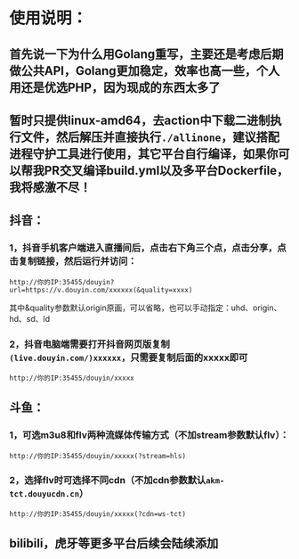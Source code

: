 # **使用说明：**  
## 首先说一下为什么用Golang重写，主要还是考虑后期做公共API，Golang更加稳定，效率也高一些，个人用还是优选PHP，因为现成的东西太多了
## 暂时只提供linux-amd64，去action中下载二进制执行文件，然后解压并直接执行`./allinone`，建议搭配进程守护工具进行使用，其它平台自行编译，如果你可以帮我PR交叉编译build.yml以及多平台Dockerfile，我将感激不尽！  
## **抖音：**
### 1，抖音手机客户端进入直播间后，点击右下角三个点，点击分享，点击复制链接，然后运行并访问：
```
http://你的IP:35455/douyin?url=https://v.douyin.com/xxxxxx(&quality=xxxx)
```
其中&quality参数默认origin原画，可以省略，也可以手动指定：uhd、origin、hd、sd、ld
### 2，抖音电脑端需要打开抖音网页版复制`(live.douyin.com/)xxxxxx`，只需要复制后面的xxxxx即可
```
http://你的IP:35455/douyin/xxxxx
```
## **斗鱼：**
### 1，可选m3u8和flv两种流媒体传输方式（不加stream参数默认flv）：
```
http://你的IP:35455/douyin/xxxxx(?stream=hls)
```
### 2，选择flv时可选择不同cdn（不加cdn参数默认`akm-tct.douyucdn.cn`）
```
http://你的IP:35455/douyin/xxxxx(?cdn=ws-tct)
```
## bilibili，虎牙等更多平台后续会陆续添加
